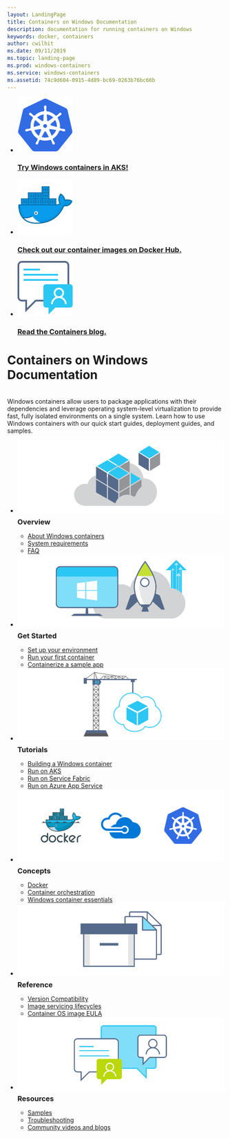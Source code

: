 ```yaml
---
layout: LandingPage
title: Containers on Windows Documentation
description: documentation for running containers on Windows
keywords: docker, containers
author: cwilhit
ms.date: 09/11/2019
ms.topic: landing-page
ms.prod: windows-containers
ms.service: windows-containers
ms.assetid: 74c9d604-0915-4d89-bc69-0263b76bc66b
---
```


<div id="main" class="v2">
    <ul class="cardsY panelContent featuredContent">
        <li>
            <a href="https://docs.microsoft.com/en-us/azure/aks/windows-container-cli" data-linktype="external">
                <div class="cardSize">
                    <div class="cardPadding">
                        <div class="card">
                            <div class="cardImageOuter">
                                <div class="cardImage">
                                    <img src="media/logo_kubernetes.svg" alt="" data-linktype="relative-path">
                                </div>
                            </div>
                            <div class="cardText">
                                <h3>Try Windows containers in AKS!</h3>
                            </div>
                        </div>
                    </div>
                </div>
            </a>
        </li>
        <li>
            <a href="https://hub.docker.com/_/microsoft-windows-base-os-images" data-linktype="external">
                <div class="cardSize">
                    <div class="cardPadding">
                        <div class="card">
                            <div class="cardImageOuter">
                                <div class="cardImage">
                                    <img src="media/logo_docker.svg" alt="" data-linktype="relative-path">
                                </div>
                            </div>
                            <div class="cardText">
                                <h3>Check out our container images on Docker Hub.</h3>
                            </div>
                        </div>
                    </div>
                </div>
            </a>
        </li>
        <li>
            <a href="https://techcommunity.microsoft.com/t5/Containers/bg-p/Containers" data-linktype="external">
                <div class="cardSize">
                    <div class="cardPadding">
                        <div class="card">
                            <div class="cardImageOuter">
                                <div class="cardImage">
                                    <img src="media/i_blog.svg" alt="" data-linktype="relative-path">
                                </div>
                            </div>
                            <div class="cardText">
                                <h3>Read the Containers blog.</h3>
                            </div>
                        </div>
                    </div>
                </div>
            </a>
        </li>
    </ul>
    <h1>Containers on Windows Documentation</h1>
    <br/>
    <div class="abstract">Windows containers allow users to package applications with their dependencies and leverage operating system-level virtualization to provide fast, fully isolated environments on a single system. Learn how to use Windows containers with our quick start guides, deployment guides, and samples.</div>
    <ul class="cardsW panelContent featuredContent">
        <li>
            <div class="cardSize">
                <div class="cardPadding">
                    <div class="card">
                        <div class="cardImageOuter">
                            <div class="cardImage bgdAccent1">
                                <img src="media/virtualization-containers-about.svg" alt="" data-linktype="relative-path">
                            </div>
                        </div>
                        <div class="cardText">
                            <h3 style="margin: 8px 0 2px 0;">Overview</h3>
                            <ul>
                                <li><a href="/en-us/virtualization/windowscontainers/about/index" data-linktype="absolute-path">About Windows containers</a></li>
                                <li><a href="/en-us/virtualization/windowscontainers/deploy-containers/system-requirements" data-linktype="absolute-path">System requirements</a></li>
                                <li><a href="/en-us/virtualization/windowscontainers/about/faq" data-linktype="absolute-path">FAQ</a></li>
                            </ul>
                        </div>
                    </div>
                </div>
            </div>
        </li>
        <li>
            <div class="cardSize">
                <div class="cardPadding">
                    <div class="card">
                        <div class="cardImageOuter">
                            <div class="cardImage bgdAccent1">
                                <img src="media/virtualization-containers-quick-start.svg" alt="" data-linktype="relative-path">
                            </div>
                        </div>
                        <div class="cardText">
                            <h3 style="margin: 8px 0 2px 0;">Get Started</h3>
                            <ul>
                                <li><a href="/en-us/virtualization/windowscontainers/quick-start/set-up-environment" data-linktype="external">Set up your environment</a></li>
                                <li><a href="/en-us/virtualization/windowscontainers/quick-start/run-your-first-container" data-linktype="external">Run your first container</a></li>
                                <li><a href="/en-us/virtualization/windowscontainers/quick-start/building-sample-app" data-linktype="external">Containerize a sample app</a></li>
                            </ul>
                        </div>
                    </div>
                </div>
            </div>
        </li>
        <li>
            <div class="cardSize">
                <div class="cardPadding">
                    <div class="card">
                        <div class="cardImageOuter">
                            <div class="cardImage bgdAccent1">
                                <img src="media/container-tutorials.svg" alt="" data-linktype="relative-path">
                            </div>
                        </div>
                        <div class="cardText">
                            <h3 style="margin: 8px 0 2px 0;">Tutorials</h3>
                            <ul>
                                <li><a href="/en-us/virtualization/windowscontainers/manage-docker/manage-windows-dockerfile" data-linktype="external">Building a Windows container</a></li>
                                <li><a href="/azure/aks/windows-container-cli" data-linktype="external">Run on AKS</a></li>
                                <li><a href="/azure/service-fabric/service-fabric-quickstart-containers" data-linktype="external">Run on Service Fabric</a></li>
                                <li><a href="/azure/app-service/app-service-web-get-started-windows-container" data-linktype="external">Run on Azure App Service</a></li>
                            </ul>
                        </div>
                    </div>
                </div>
            </div>
        </li>
        <li>
            <div class="cardSize">
                <div class="cardPadding">
                    <div class="card">
                        <div class="cardImageOuter">
                            <div class="cardImage bgdAccent1">
                                <img src="media/virtualization-containers-management-tools.svg" alt="" data-linktype="relative-path">
                            </div>
                        </div>
                        <div class="cardText">
                            <h3 style="margin: 8px 0 2px 0;">Concepts</h3>
                            <ul>
                                <li><a href="/en-us/virtualization/windowscontainers/manage-docker/configure-docker-daemon" data-linktype="external">Docker</a></li>
                                <li><a href="/virtualization/windowscontainers/about/overview-container-orchestrators" data-linktype="external">Container orchestration</a></li>
                                <li><a href="/virtualization/windowscontainers/manage-containers/container-base-images" data-linktype="external">Windows container essentials</a></li>
                            </ul>
                        </div>
                    </div>
                </div>
            </div>
        </li>
        <li>
            <div class="cardSize">
                <div class="cardPadding">
                    <div class="card">
                        <div class="cardImageOuter">
                            <div class="cardImage bgdAccent1">
                                <img src="media/container-reference.svg" alt="" data-linktype="relative-path">
                            </div>
                        </div>
                        <div class="cardText">
                            <h3 style="margin: 8px 0 2px 0;">Reference</h3>
                            <ul>
                                <li><a href="/en-us/virtualization/windowscontainers/deploy-containers/version-compatibility" data-linktype="external">Version Compatibility</a></li>
                                <li><a href="/en-us/virtualization/windowscontainers/deploy-containers/base-image-lifecycle" data-linktype="external">Image servicing lifecycles</a></li>
                                <li><a href="/en-us/virtualization/windowscontainers/images-eula" data-linktype="external">Container OS image EULA</a></li>
                            </ul>
                        </div>
                    </div>
                </div>
            </div>
        </li>
        <li>
            <div class="cardSize">
                <div class="cardPadding">
                    <div class="card">
                        <div class="cardImageOuter">
                            <div class="cardImage bgdAccent1">
                                <img src="media/virtualization-containers-community.svg" alt="" data-linktype="relative-path">
                            </div>
                        </div>
                        <div class="cardText">
                            <h3 style="margin: 8px 0 2px 0;">Resources</h3>
                            <ul>
                                <li><a href="/en-us/virtualization/windowscontainers/samples" data-linktype="external">Samples</a></li>
                                <li><a href="/en-us/virtualization/windowscontainers/troubleshooting" data-linktype="external">Troubleshooting</a></li>
                                <li><a href="/en-us/virtualization/windowscontainers/communitylinks" data-linktype="external">Community videos and blogs</a></li>
                            </ul>
                        </div>
                    </div>
                </div>
            </div>
        </li>
    </ul>
</div>
